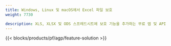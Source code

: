 ```yaml
---
title: Windows, Linux 및 macOS에서 Excel 파일 보호 
weight: 7730

description: XLS, XLSX 및 ODS 스프레드시트에 보호 기능을 추가하는 무료 앱 및 API
---
```

{{< blocks/products/pf/agp/feature-solution >}} 

